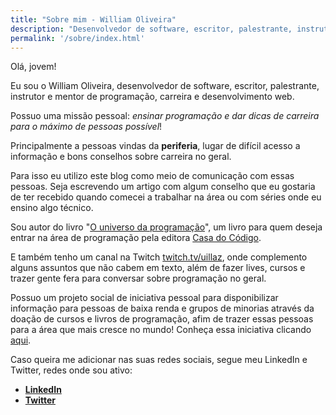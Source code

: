 ```yaml
---
title: "Sobre mim - William Oliveira"
description: "Desenvolvedor de software, escritor, palestrante, instrutor e mentor de programação, carreira e desenvolvimento web e tem mais."
permalink: '/sobre/index.html'
---
```


Olá, jovem!

Eu sou o William Oliveira, desenvolvedor de software, escritor, palestrante, instrutor e mentor de programação, carreira e desenvolvimento web.

Possuo uma missão pessoal: *ensinar programação e dar dicas de carreira para o máximo de pessoas possível*!

Principalmente a pessoas vindas da **periferia**, lugar de difícil acesso a informação e bons conselhos sobre carreira no geral.

Para isso eu utilizo este blog como meio de comunicação com essas pessoas. Seja escrevendo um artigo com algum conselho que eu gostaria de ter recebido quando comecei a trabalhar na área ou com séries onde eu ensino algo técnico.

Sou autor do livro "[O universo da programação](https://bit.ly/universo-da-programacao)", um livro para quem deseja entrar na área de programação pela editora [Casa do Código](https://casadocodigo.com.br).

E também tenho um canal na Twitch [twitch.tv/uillaz](https://twitch.tv/uillaz), onde complemento alguns assuntos que não cabem em texto, além de fazer lives, cursos e trazer gente fera para conversar sobre programação no geral.

Possuo um projeto social de iniciativa pessoal para disponibilizar informação para pessoas de baixa renda e grupos de minorias através da doação de cursos e livros de programação, afim de trazer essas pessoas para a área que mais cresce no mundo! Conheça essa iniciativa clicando [aqui](/apoio-social/).

Caso queira me adicionar nas suas redes sociais, segue meu LinkedIn e Twitter, redes onde sou ativo:

- [**LinkedIn**](https://www.linkedin.com/in/william-oliveira/)
- [**Twitter**](https://twitter.com/_uillaz)
